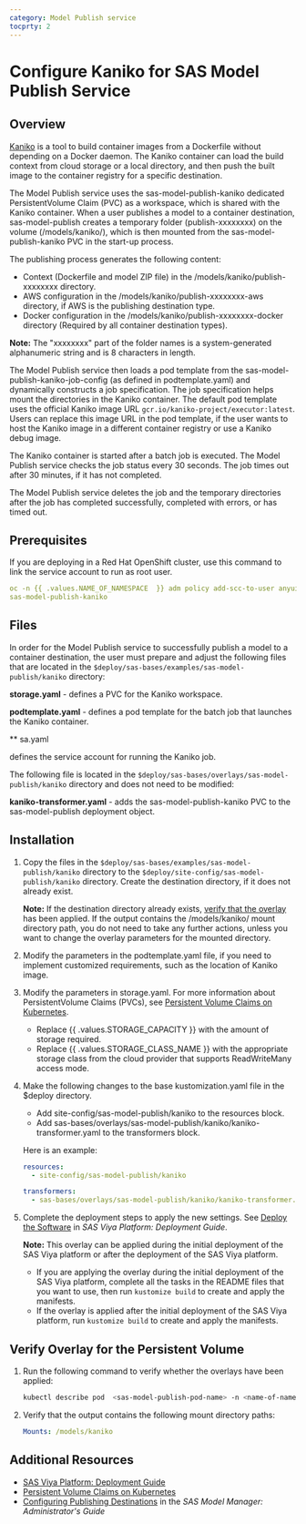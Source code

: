 ```yaml
---
category: Model Publish service
tocprty: 2
---
```


# Configure Kaniko for SAS Model Publish Service

## Overview

[Kaniko](https://github.com/GoogleContainerTools/kaniko) is a tool to build
container images from a Dockerfile without depending on a Docker daemon. The
Kaniko container can load the build context from cloud storage or a local
directory, and then push the built image to the container registry for a
specific destination.

The Model Publish service uses the sas-model-publish-kaniko dedicated
PersistentVolume Claim (PVC) as a workspace, which is shared with the Kaniko
container. When a user publishes a model to a container destination,
sas-model-publish creates a temporary folder (publish-xxxxxxxx) on the volume
(/models/kaniko/), which is then mounted from the sas-model-publish-kaniko PVC
in the start-up process.

The publishing process generates the following content:

- Context (Dockerfile and model ZIP file) in the /models/kaniko/publish-xxxxxxxx
  directory.
- AWS configuration in the /models/kaniko/publish-xxxxxxxx-aws directory, if AWS
  is the publishing destination type.
- Docker configuration in the /models/kaniko/publish-xxxxxxxx-docker directory
  (Required by all container destination types).

**Note:** The "xxxxxxxx" part of the folder names is a system-generated
alphanumeric string and is 8 characters in length.

The Model Publish service then loads a pod template from the
sas-model-publish-kaniko-job-config (as defined in podtemplate.yaml) and
dynamically constructs a job specification. The job specification helps mount
the directories in the Kaniko container. The default pod template uses the
official Kaniko image URL `gcr.io/kaniko-project/executor:latest`. Users can
replace this image URL in the pod template, if the user wants to host the Kaniko
image in a different container registry or use a Kaniko debug image.

The Kaniko container is started after a batch job is executed. The Model Publish
service checks the job status every 30 seconds. The job times out after 30
minutes, if it has not completed.

The Model Publish service deletes the job and the temporary directories after
the job has completed successfully, completed with errors, or has timed out.

## Prerequisites

If you are deploying in a Red Hat OpenShift cluster, use this command to link
the service account to run as root user.

```yaml
oc -n {{ .values.NAME_OF_NAMESPACE  }} adm policy add-scc-to-user anyuid -z
sas-model-publish-kaniko
```

## Files

In order for the Model Publish service to successfully publish a model to a
container destination, the user must prepare and adjust the following files that
are located in the `$deploy/sas-bases/examples/sas-model-publish/kaniko`
directory:

**storage.yaml** - defines a PVC for the Kaniko workspace.

**podtemplate.yaml** - defines a pod template for the batch job that launches
the Kaniko container.

\*\* sa.yaml

defines the service account for running the Kaniko job.

The following file is located in the
`$deploy/sas-bases/overlays/sas-model-publish/kaniko` directory and does not
need to be modified:

**kaniko-transformer.yaml** - adds the sas-model-publish-kaniko PVC to the
sas-model-publish deployment object.

## Installation

1. Copy the files in the `$deploy/sas-bases/examples/sas-model-publish/kaniko`
   directory to the `$deploy/site-config/sas-model-publish/kaniko` directory.
   Create the destination directory, if it does not already exist.

   **Note:** If the destination directory already exists,
   [verify that the overlay](#verify-overlay-for-the-persistent-volume) has been
   applied. If the output contains the /models/kaniko/ mount directory path, you
   do not need to take any further actions, unless you want to change the
   overlay parameters for the mounted directory.

2. Modify the parameters in the podtemplate.yaml file, if you need to implement
   customized requirements, such as the location of Kaniko image.

3. Modify the parameters in storage.yaml. For more information about
   PersistentVolume Claims (PVCs), see
   [Persistent Volume Claims on Kubernetes](https://kubernetes.io/docs/concepts/storage/persistent-volumes/#persistentvolumeclaims).

   - Replace {{ .values.STORAGE_CAPACITY }} with the amount of storage required.
   - Replace {{ .values.STORAGE_CLASS_NAME }} with the appropriate storage class from
     the cloud provider that supports ReadWriteMany access mode.

4. Make the following changes to the base kustomization.yaml file in the $deploy
   directory.

   - Add site-config/sas-model-publish/kaniko to the resources block.
   - Add sas-bases/overlays/sas-model-publish/kaniko/kaniko-transformer.yaml to
     the transformers block.

   Here is an example:

   ```yaml
   resources:
     - site-config/sas-model-publish/kaniko

   transformers:
     - sas-bases/overlays/sas-model-publish/kaniko/kaniko-transformer.yaml
   ```

5. Complete the deployment steps to apply the new settings. See
   [Deploy the Software](http://documentation.sas.com/?cdcId=itopscdc&cdcVersion=default&docsetId=dplyml0phy0dkr&docsetTarget=p127f6y30iimr6n17x2xe9vlt54q.htm)
   in _SAS Viya Platform: Deployment Guide_.

   **Note:** This overlay can be applied during the initial deployment of the
   SAS Viya platform or after the deployment of the SAS Viya platform.

   - If you are applying the overlay during the initial deployment of the SAS
     Viya platform, complete all the tasks in the README files that you want to
     use, then run `kustomize build` to create and apply the manifests.
   - If the overlay is applied after the initial deployment of the SAS Viya
     platform, run `kustomize build` to create and apply the manifests.

## Verify Overlay for the Persistent Volume

1. Run the following command to verify whether the overlays have been applied:

   ```sh
   kubectl describe pod  <sas-model-publish-pod-name> -n <name-of-namespace>
   ```

2. Verify that the output contains the following mount directory paths:

   ```yaml
   Mounts: /models/kaniko
   ```

## Additional Resources

- [SAS Viya Platform: Deployment Guide](http://documentation.sas.com/?cdcId=itopscdc&cdcVersion=default&docsetId=dplyml0phy0dkr&docsetTarget=titlepage.htm)
- [Persistent Volume Claims on Kubernetes](https://kubernetes.io/docs/concepts/storage/persistent-volumes/#persistentvolumeclaims)
- [Configuring Publishing Destinations](http://documentation.sas.com/?cdcId=mdlmgrcdc&cdcVersion=default&docsetId=mdlmgrag&docsetTarget=n0x0rvwqs9lvpun16sfdqoff4tsk.htm)
  in the _SAS Model Manager: Administrator's Guide_
